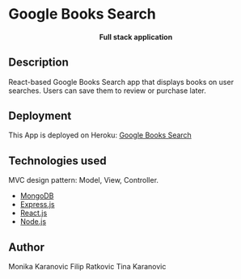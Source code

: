 # Google Books Search

<h4 align="center">Full stack application<h4>

## Description

React-based Google Books Search app that displays books on user searches. Users can save them to review or purchase later. 


## Deployment 

This App is deployed on Heroku: [Google Books Search](https://googlebookssearch10.herokuapp.com/)

## Technologies used

MVC design pattern: Model, View, Controller.

- [MongoDB](mongodb.com)
- [Express.js](https://expressjs.com)
- [React.js](https://reactjs.org/)
- [Node.js](https://nodejs.org/en/)


## Author

Monika Karanovic
Filip Ratkovic
Tina Karanovic
